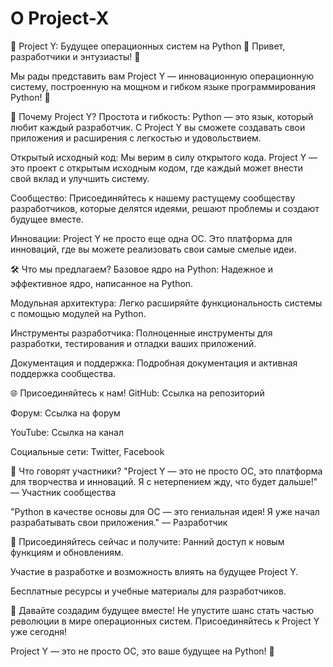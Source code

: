 # О Project-X
🚀 Project Y: Будущее операционных систем на Python 🚀
Привет, разработчики и энтузиасты! 🌟

Мы рады представить вам Project Y — инновационную операционную систему, построенную на мощном и гибком языке программирования Python! 🐍

🌟 Почему Project Y?
Простота и гибкость: Python — это язык, который любит каждый разработчик. С Project Y вы сможете создавать свои приложения и расширения с легкостью и удовольствием.

Открытый исходный код: Мы верим в силу открытого кода. Project Y — это проект с открытым исходным кодом, где каждый может внести свой вклад и улучшить систему.

Сообщество: Присоединяйтесь к нашему растущему сообществу разработчиков, которые делятся идеями, решают проблемы и создают будущее вместе.

Инновации: Project Y не просто еще одна ОС. Это платформа для инноваций, где вы можете реализовать свои самые смелые идеи.

🛠️ Что мы предлагаем?
Базовое ядро на Python: Надежное и эффективное ядро, написанное на Python.

Модульная архитектура: Легко расширяйте функциональность системы с помощью модулей на Python.

Инструменты разработчика: Полноценные инструменты для разработки, тестирования и отладки ваших приложений.

Документация и поддержка: Подробная документация и активная поддержка сообщества.

🌐 Присоединяйтесь к нам!
GitHub: Ссылка на репозиторий

Форум: Ссылка на форум

YouTube: Ссылка на канал

Социальные сети: Twitter, Facebook

💬 Что говорят участники?
"Project Y — это не просто ОС, это платформа для творчества и инноваций. Я с нетерпением жду, что будет дальше!" — Участник сообщества

"Python в качестве основы для ОС — это гениальная идея! Я уже начал разрабатывать свои приложения." — Разработчик

🎁 Присоединяйтесь сейчас и получите:
Ранний доступ к новым функциям и обновлениям.

Участие в разработке и возможность влиять на будущее Project Y.

Бесплатные ресурсы и учебные материалы для разработчиков.

📢 Давайте создадим будущее вместе!
Не упустите шанс стать частью революции в мире операционных систем. Присоединяйтесь к Project Y уже сегодня!

Project Y — это не просто ОС, это ваше будущее на Python! 🚀
